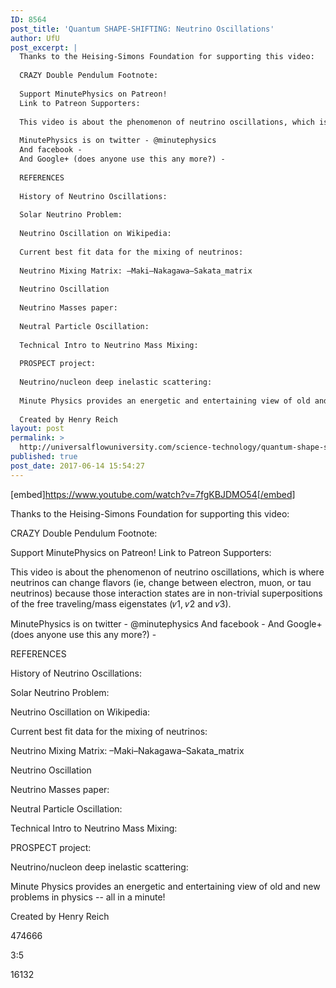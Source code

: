 ```yaml
---
ID: 8564
post_title: 'Quantum SHAPE-SHIFTING: Neutrino Oscillations'
author: UfU
post_excerpt: |
  Thanks to the Heising-Simons Foundation for supporting this video:
  
  CRAZY Double Pendulum Footnote:
  
  Support MinutePhysics on Patreon!
  Link to Patreon Supporters:
  
  This video is about the phenomenon of neutrino oscillations, which is where neutrinos can change flavors (ie, change between electron, muon, or tau neutrinos) because those interaction states are in non-trivial superpositions of the free traveling/mass eigenstates (𝜈1, 𝜈2 and 𝜈3).
  
  MinutePhysics is on twitter - @minutephysics
  And facebook -
  And Google+ (does anyone use this any more?) -
  
  REFERENCES
  
  History of Neutrino Oscillations:
  
  Solar Neutrino Problem:
  
  Neutrino Oscillation on Wikipedia:
  
  Current best fit data for the mixing of neutrinos:
  
  Neutrino Mixing Matrix: –Maki–Nakagawa–Sakata_matrix
  
  Neutrino Oscillation
  
  Neutrino Masses paper:
  
  Neutral Particle Oscillation:
  
  Technical Intro to Neutrino Mass Mixing:
  
  PROSPECT project:
  
  Neutrino/nucleon deep inelastic scattering:
  
  Minute Physics provides an energetic and entertaining view of old and new problems in physics -- all in a minute!
  
  Created by Henry Reich
layout: post
permalink: >
  http://universalflowuniversity.com/science-technology/quantum-shape-shifting-neutrino-oscillations/
published: true
post_date: 2017-06-14 15:54:27
---
```

[embed]https://www.youtube.com/watch?v=7fgKBJDMO54[/embed]<br>
<p>Thanks to the Heising-Simons Foundation for supporting this video: 

CRAZY Double Pendulum Footnote:  

Support MinutePhysics on Patreon! 
Link to Patreon Supporters: 

This video is about the phenomenon of neutrino oscillations, which is where neutrinos can change flavors (ie, change between electron, muon, or tau neutrinos) because those interaction states are in non-trivial superpositions of the free traveling/mass eigenstates (𝜈1, 𝜈2 and 𝜈3).

MinutePhysics is on twitter - @minutephysics
And facebook - 
And Google+ (does anyone use this any more?) - 

REFERENCES

History of Neutrino Oscillations: 

Solar Neutrino Problem: 

Neutrino Oscillation on Wikipedia: 

Current best fit data for the mixing of neutrinos: 

Neutrino Mixing Matrix: –Maki–Nakagawa–Sakata_matrix

Neutrino Oscillation 

Neutrino Masses paper: 

Neutral Particle Oscillation: 

Technical Intro to Neutrino Mass Mixing: 

PROSPECT project: 

Neutrino/nucleon deep inelastic scattering: 

Minute Physics provides an energetic and entertaining view of old and new problems in physics -- all in a minute!

Created by Henry Reich</p>
<p>474666</p>
<p>3:5</p>
<p>16132</p>
<br></br>
